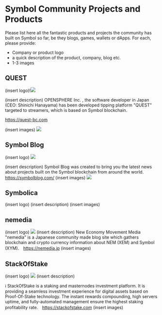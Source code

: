 
# Symbol Community Projects and Products

Please list here all the fantastic products and projects the community has built on Symbol so far, be they blogs, games, wallets or dApps. For each, please provide:

- Company or product logo
- a quick description of the product, company, blog etc.
- 1-3 images

## QUEST

(insert logo)!![](https://i.imgur.com/AwNMBvA.jpg)

(insert description)
OPENSPHERE Inc. , the software developer in Japan (CEO: Shinichi Hanayama) has been developed tipping platform "QUEST" targeted to streamers, which is based on Symbol blockchain. 

https://quest-bc.com

(insert images)
![](https://i.imgur.com/W4Cq8ML.png)


## Symbol Blog

(insert logo) ![](https://i.imgur.com/uSQd6fb.jpg)


(insert description)
Symbol Blog was created to bring you the latest news about projects built on the Symbol blockchain from around the world.
https://symbolblog.com/
(insert images) ![](https://i.imgur.com/LY7dAK7.jpg)
 




## Symbolica

(insert logo)
(insert description)
(insert images)

## nemedia

(insert logo)
![](https://i.imgur.com/fukLffT.png)
(insert description)
New Economy Movement Media "nemedia" is a Japanese community made blog site which gathers blockchain and crypto currency information about NEM (XEM) and Symbol (XYM).　https://nemedia.jp
(insert images)


## StackOfStake

(insert logo)
![](https://i.imgur.com/GnCESqL.png)
(insert description)

ℹ️ StackOfStake is a staking and masternodes investment platform. It is providing a seamless investment experience for digital assets based on Proof-Of-Stake technology. The instant rewards compounding, high servers uptime, and fully-automated management ensure the highest staking profitability rate.　https://stackofstake.com
(insert images)
